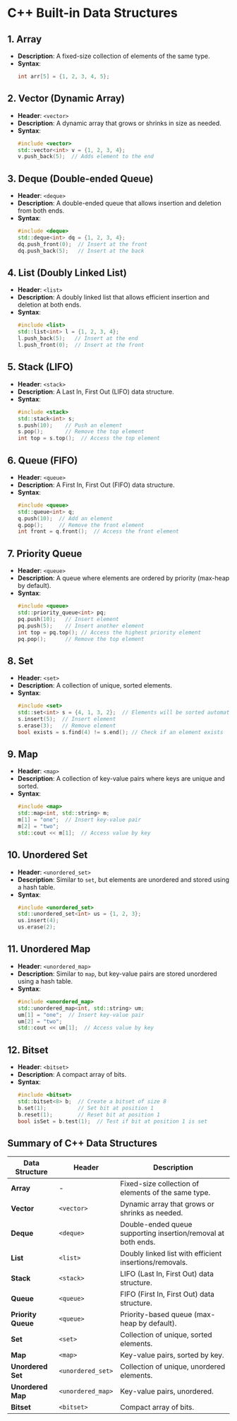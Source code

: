 # C++ Built-in Data Structures

## 1. Array
- **Description**: A fixed-size collection of elements of the same type.
- **Syntax**:
  ```cpp
  int arr[5] = {1, 2, 3, 4, 5};
  ```

## 2. Vector (Dynamic Array)
- **Header**: `<vector>`
- **Description**: A dynamic array that grows or shrinks in size as needed.
- **Syntax**:
  ```cpp
  #include <vector>
  std::vector<int> v = {1, 2, 3, 4};
  v.push_back(5);  // Adds element to the end
  ```

## 3. Deque (Double-ended Queue)
- **Header**: `<deque>`
- **Description**: A double-ended queue that allows insertion and deletion from both ends.
- **Syntax**:
  ```cpp
  #include <deque>
  std::deque<int> dq = {1, 2, 3, 4};
  dq.push_front(0);  // Insert at the front
  dq.push_back(5);   // Insert at the back
  ```

## 4. List (Doubly Linked List)
- **Header**: `<list>`
- **Description**: A doubly linked list that allows efficient insertion and deletion at both ends.
- **Syntax**:
  ```cpp
  #include <list>
  std::list<int> l = {1, 2, 3, 4};
  l.push_back(5);   // Insert at the end
  l.push_front(0);  // Insert at the front
  ```

## 5. Stack (LIFO)
- **Header**: `<stack>`
- **Description**: A Last In, First Out (LIFO) data structure.
- **Syntax**:
  ```cpp
  #include <stack>
  std::stack<int> s;
  s.push(10);    // Push an element
  s.pop();       // Remove the top element
  int top = s.top();  // Access the top element
  ```

## 6. Queue (FIFO)
- **Header**: `<queue>`
- **Description**: A First In, First Out (FIFO) data structure.
- **Syntax**:
  ```cpp
  #include <queue>
  std::queue<int> q;
  q.push(10);  // Add an element
  q.pop();     // Remove the front element
  int front = q.front();  // Access the front element
  ```

## 7. Priority Queue
- **Header**: `<queue>`
- **Description**: A queue where elements are ordered by priority (max-heap by default).
- **Syntax**:
  ```cpp
  #include <queue>
  std::priority_queue<int> pq;
  pq.push(10);   // Insert element
  pq.push(5);    // Insert another element
  int top = pq.top(); // Access the highest priority element
  pq.pop();      // Remove the top element
  ```

## 8. Set
- **Header**: `<set>`
- **Description**: A collection of unique, sorted elements.
- **Syntax**:
  ```cpp
  #include <set>
  std::set<int> s = {4, 1, 3, 2};  // Elements will be sorted automatically
  s.insert(5);  // Insert element
  s.erase(3);   // Remove element
  bool exists = s.find(4) != s.end(); // Check if an element exists
  ```

## 9. Map
- **Header**: `<map>`
- **Description**: A collection of key-value pairs where keys are unique and sorted.
- **Syntax**:
  ```cpp
  #include <map>
  std::map<int, std::string> m;
  m[1] = "one";  // Insert key-value pair
  m[2] = "two";
  std::cout << m[1];  // Access value by key
  ```

## 10. Unordered Set
- **Header**: `<unordered_set>`
- **Description**: Similar to `set`, but elements are unordered and stored using a hash table.
- **Syntax**:
  ```cpp
  #include <unordered_set>
  std::unordered_set<int> us = {1, 2, 3};
  us.insert(4);
  us.erase(2);
  ```

## 11. Unordered Map
- **Header**: `<unordered_map>`
- **Description**: Similar to `map`, but key-value pairs are stored unordered using a hash table.
- **Syntax**:
  ```cpp
  #include <unordered_map>
  std::unordered_map<int, std::string> um;
  um[1] = "one";  // Insert key-value pair
  um[2] = "two";
  std::cout << um[1];  // Access value by key
  ```

## 12. Bitset
- **Header**: `<bitset>`
- **Description**: A compact array of bits.
- **Syntax**:
  ```cpp
  #include <bitset>
  std::bitset<8> b;  // Create a bitset of size 8
  b.set(1);          // Set bit at position 1
  b.reset(1);        // Reset bit at position 1
  bool isSet = b.test(1);  // Test if bit at position 1 is set
  ```

## Summary of C++ Data Structures

| Data Structure    | Header              | Description                                           |
|-------------------|---------------------|-------------------------------------------------------|
| **Array**         | -                   | Fixed-size collection of elements of the same type.   |
| **Vector**        | `<vector>`          | Dynamic array that grows or shrinks as needed.        |
| **Deque**         | `<deque>`           | Double-ended queue supporting insertion/removal at both ends. |
| **List**          | `<list>`            | Doubly linked list with efficient insertions/removals.|
| **Stack**         | `<stack>`           | LIFO (Last In, First Out) data structure.             |
| **Queue**         | `<queue>`           | FIFO (First In, First Out) data structure.            |
| **Priority Queue**| `<queue>`           | Priority-based queue (max-heap by default).           |
| **Set**           | `<set>`             | Collection of unique, sorted elements.                |
| **Map**           | `<map>`             | Key-value pairs, sorted by key.                       |
| **Unordered Set** | `<unordered_set>`   | Collection of unique, unordered elements.             |
| **Unordered Map** | `<unordered_map>`   | Key-value pairs, unordered.                           |
| **Bitset**        | `<bitset>`          | Compact array of bits.                                |



